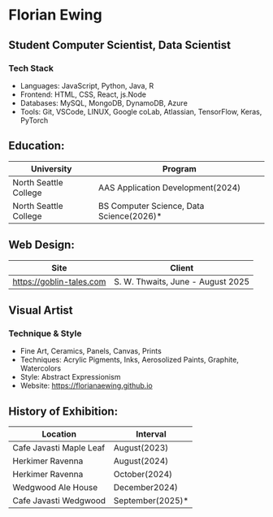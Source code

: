 # Florian Ewing
## Student Computer Scientist, Data Scientist

### Tech Stack
- Languages: JavaScript, Python, Java, R
- Frontend: HTML, CSS, React, js.Node
- Databases: MySQL, MongoDB, DynamoDB, Azure
- Tools: Git, VSCode, LINUX, Google coLab, Atlassian, TensorFlow, Keras, PyTorch

 ## Education:
| University | Program |
|------------|---------|
| North Seattle College | AAS Application Development(2024) |
| North Seattle College | BS Computer Science, Data Science(2026)* |

 ## Web Design:
| Site  | Client | 
|------------|---------|
| https://goblin-tales.com | S. W. Thwaits, June - August 2025 |

## Visual Artist
### Technique & Style
- Fine Art, Ceramics, Panels, Canvas, Prints
- Techniques: Acrylic Pigments, Inks, Aerosolized Paints, Graphite, Watercolors
- Style: Abstract Expressionism
- Website: https://florianaewing.github.io

 ## History of Exhibition:
| Location | Interval |
|----------|--------|
| Cafe Javasti Maple Leaf | August(2023) |
| Herkimer Ravenna | August(2024) |
| Herkimer Ravenna | October(2024) |
| Wedgwood Ale House | December2024) |
| Cafe Javasti Wedgwood | September(2025)* |


